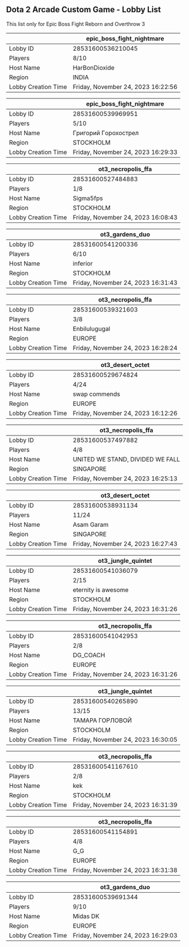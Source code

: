 ## Dota 2 Arcade Custom Game - Lobby List

This list only for Epic Boss Fight Reborn and Overthrow 3

|  | epic_boss_fight_nightmare |
| ------ | ------ |
| Lobby ID | 28531600536210045 |
| Players | 8/10 |
| Host Name | HarBonDioxide |
| Region | INDIA |
| Lobby Creation Time | Friday, November 24, 2023 16:22:56 |


|  | epic_boss_fight_nightmare |
| ------ | ------ |
| Lobby ID | 28531600539969951 |
| Players | 5/10 |
| Host Name | Гpигopий Гopoxocтpeл |
| Region | STOCKHOLM |
| Lobby Creation Time | Friday, November 24, 2023 16:29:33 |


|  | ot3_necropolis_ffa |
| ------ | ------ |
| Lobby ID | 28531600527484883 |
| Players | 1/8 |
| Host Name | Sigma5fps |
| Region | STOCKHOLM |
| Lobby Creation Time | Friday, November 24, 2023 16:08:43 |


|  | ot3_gardens_duo |
| ------ | ------ |
| Lobby ID | 28531600541200336 |
| Players | 6/10 |
| Host Name | inferior |
| Region | STOCKHOLM |
| Lobby Creation Time | Friday, November 24, 2023 16:31:43 |


|  | ot3_necropolis_ffa |
| ------ | ------ |
| Lobby ID | 28531600539321603 |
| Players | 3/8 |
| Host Name | Enbilulugugal |
| Region | EUROPE |
| Lobby Creation Time | Friday, November 24, 2023 16:28:24 |


|  | ot3_desert_octet |
| ------ | ------ |
| Lobby ID | 28531600529674824 |
| Players | 4/24 |
| Host Name | swap commends |
| Region | EUROPE |
| Lobby Creation Time | Friday, November 24, 2023 16:12:26 |


|  | ot3_necropolis_ffa |
| ------ | ------ |
| Lobby ID | 28531600537497882 |
| Players | 4/8 |
| Host Name | UNITED WE STAND, DIVIDED WE FALL |
| Region | SINGAPORE |
| Lobby Creation Time | Friday, November 24, 2023 16:25:13 |


|  | ot3_desert_octet |
| ------ | ------ |
| Lobby ID | 28531600538931134 |
| Players | 11/24 |
| Host Name | Asam Garam |
| Region | SINGAPORE |
| Lobby Creation Time | Friday, November 24, 2023 16:27:43 |


|  | ot3_jungle_quintet |
| ------ | ------ |
| Lobby ID | 28531600541036079 |
| Players | 2/15 |
| Host Name | eternity is awesome |
| Region | STOCKHOLM |
| Lobby Creation Time | Friday, November 24, 2023 16:31:26 |


|  | ot3_necropolis_ffa |
| ------ | ------ |
| Lobby ID | 28531600541042953 |
| Players | 2/8 |
| Host Name | DG_COACH |
| Region | EUROPE |
| Lobby Creation Time | Friday, November 24, 2023 16:31:26 |


|  | ot3_jungle_quintet |
| ------ | ------ |
| Lobby ID | 28531600540265890 |
| Players | 13/15 |
| Host Name | ТАМАРА ГОРЛОВОЙ |
| Region | STOCKHOLM |
| Lobby Creation Time | Friday, November 24, 2023 16:30:05 |


|  | ot3_necropolis_ffa |
| ------ | ------ |
| Lobby ID | 28531600541167610 |
| Players | 2/8 |
| Host Name | kek |
| Region | STOCKHOLM |
| Lobby Creation Time | Friday, November 24, 2023 16:31:39 |


|  | ot3_necropolis_ffa |
| ------ | ------ |
| Lobby ID | 28531600541154891 |
| Players | 4/8 |
| Host Name | G_G |
| Region | EUROPE |
| Lobby Creation Time | Friday, November 24, 2023 16:31:38 |


|  | ot3_gardens_duo |
| ------ | ------ |
| Lobby ID | 28531600539691344 |
| Players | 9/10 |
| Host Name | Midas DK |
| Region | EUROPE |
| Lobby Creation Time | Friday, November 24, 2023 16:29:03 |


